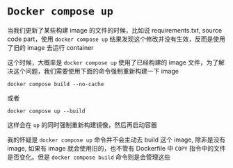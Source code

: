 # `Docker compose up`



当我们更新了某些构建 image 的文件的时候，比如说 requirements.txt, source code part，使用 `docker compose up` 结果发现这个修改并没有生效，反而是使用了旧的 image 去运行 container

这个时候，大概率是 `docker compose up` 使用了已经构建的 image 文件，为了解决这个问题，我们需要使用下面的命令强制重新构建一下 image

```shell
docker compose build --no-cache
```

或者

```shell
docker compose up --build
```

这样会在 `up` 的同时强制重新构建镜像，然后再启动容器





我的怀疑是 `docker compose up` 命令并不会主动去 build 这个 image, 除非是没有 image, 如果有 image 就会使用旧的，也不管有 Dockerfile 中 `COPY` 指令中的文件是否变化。但是 `docker compose build` 命令则是会管理这些

